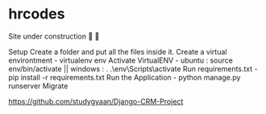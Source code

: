# hrcodes

Site under construction 🚧 👷

Setup
Create a folder and put all the files inside it.
Create a virtual environtment - virtualenv env
Activate VirtualENV - ubuntu : source env/bin/activate || windows : . .\env\Scripts\activate
Run requirements.txt - pip install -r requirements.txt
Run the Application - python manage.py runserver
Migrate

https://github.com/studygyaan/Django-CRM-Project